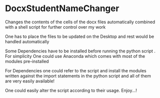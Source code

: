 # DocxStudentNameChanger
Changes the contents of the cells of the docx files automatically combined with a shell script for further control over my work

One has to place the files to be updated on the Desktop and rest would be handled automatically

Some Dependencies have to be installed before running the python script .
For simplicity One could use Anaconda which comes with most of the modules pre-installed

For Dependencies one could refer to the script and install the modules written against the import statements in the python script and all of them are very easily available!

One could easily alter the script according to their usage.
Enjoy...!

